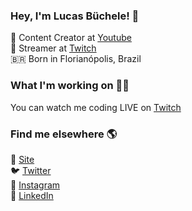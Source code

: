 ### Hey, I'm Lucas Büchele! 👋

🍿 Content Creator at [Youtube](https://www.youtube.com/lucas) <br>
👾 Streamer at [Twitch](https://www.twitch.tv/lucasbuchele) <br>
🇧🇷 Born in Florianópolis, Brazil <br>

### What I'm working on 👨‍💻

You can watch me coding LIVE on [Twitch](https://www.twitch.tv/lucasbuchele) <br>

### Find me elsewhere 🌎

🚀 [Site](https://lucasbuchele.com) <br>
🐦 [Twitter](https://twitter.com/lucasbuchele) <br>
📸 [Instagram](https://instagram.com/lucasbuchele) <br>
💼 [LinkedIn](https://www.linkedin.com/in/lucasbuchele/) <br>
